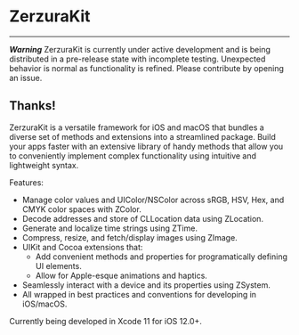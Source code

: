 # ZerzuraKit
---
***Warning***
ZerzuraKit is currently under active development and is being distributed in a pre-release state with incomplete testing. Unexpected behavior is normal as functionality is refined. Please contribute by opening an issue.

Thanks!
---


ZerzuraKit is a versatile framework for iOS and macOS that bundles a diverse set of methods and extensions into a streamlined package. Build your apps faster with an extensive library of handy methods that allow you to conveniently implement complex functionality using intuitive and lightweight syntax.

Features:
- Manage color values and UIColor/NSColor across sRGB, HSV, Hex, and CMYK color spaces with ZColor.
- Decode addresses and store of CLLocation data using ZLocation.
- Generate and localize time strings using ZTime.
- Compress, resize, and fetch/display images using ZImage.
- UIKit and Cocoa extensions that:
    - Add convenient methods and properties for programatically defining UI elements.
    - Allow for Apple-esque animations and haptics.
- Seamlessly interact with a device and its properties using ZSystem.
- All wrapped in best practices and conventions for developing in iOS/macOS.

Currently being developed in Xcode 11 for iOS 12.0+.

